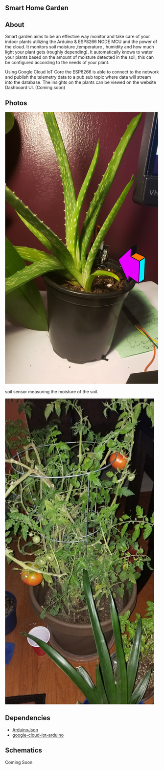 ## Smart Home Garden
## About
 Smart garden aims to be an effective way monitor and take care of your indoor plants utilizing the Arduino & ESP8266 NODE MCU and the power of the cloud. It monitors soil moisture ,temperature , humidity and how much light your plant gets  (roughly depending). It automatically knows to water your plants based on the amount of moisture detected in the soil, this  can be configured according to the needs of your plant.

 Using Google Cloud IoT Core the ESP8266 is able to connect to the network and publish the telemetry data to a pub sub topic where data will stream into the database. The insights on the plants can be viewed on the website Dashboard UI. (Coming soon)

## Photos
![picture of an aloe vera plant with sensor](20201126_142306.jpg)

  soil sensor measuring the moisture of the soil.

![picture of a tomatoe plant](download_20201126_142038.jpg)

 ## Dependencies
 * [ArduinoJson](https://github.com/bblanchon/ArduinoJson)
 *  [google-cloud-iot-arduino](https://github.com/GoogleCloudPlatform/google-cloud-iot-arduino)


 ## Schematics

 Coming Soon



 
